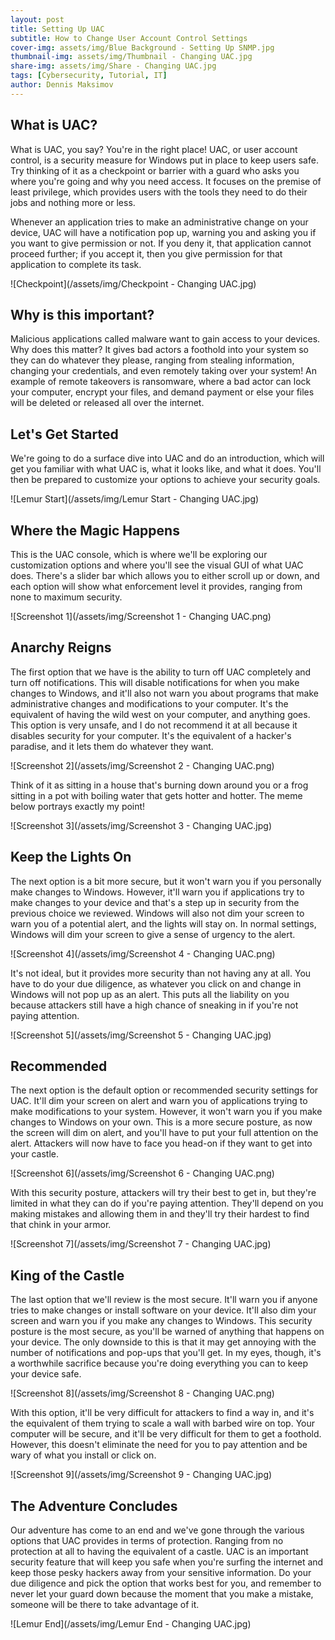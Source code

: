 ```yaml
---
layout: post
title: Setting Up UAC
subtitle: How to Change User Account Control Settings
cover-img: assets/img/Blue Background - Setting Up SNMP.jpg
thumbnail-img: assets/img/Thumbnail - Changing UAC.jpg
share-img: assets/img/Share - Changing UAC.jpg
tags: [Cybersecurity, Tutorial, IT]
author: Dennis Maksimov
---
```


## What is UAC?

What is UAC, you say? You're in the right place! UAC, or user account control, is a security measure for Windows put in place to keep users safe. Try thinking of it as a checkpoint or barrier with a guard who asks you where you're going and why you need access. It focuses on the premise of least privilege, which provides users with the tools they need to do their jobs and nothing more or less. 

Whenever an application tries to make an administrative change on your device, UAC will have a notification pop up, warning you and asking you if you want to give permission or not. If you deny it, that application cannot proceed further; if you accept it, then you give permission for that application to complete its task.

![Checkpoint](/assets/img/Checkpoint - Changing UAC.jpg)

## Why is this important?

Malicious applications called malware want to gain access to your devices. Why does this matter? It gives bad actors a foothold into your system so they can do whatever they please, ranging from stealing information, changing your credentials, and even remotely taking over your system! An example of remote takeovers is ransomware, where a bad actor can lock your computer, encrypt your files, and demand payment or else your files will be deleted or released all over the internet.

## Let's Get Started

We're going to do a surface dive into UAC and do an introduction, which will get you familiar with what UAC is, what it looks like, and what it does. You'll then be prepared to customize your options to achieve your security goals.

![Lemur Start](/assets/img/Lemur Start - Changing UAC.jpg)

## Where the Magic Happens

This is the UAC console, which is where we'll be exploring our customization options and where you'll see the visual GUI of what UAC does. There's a slider bar which allows you to either scroll up or down, and each option will show what enforcement level it provides, ranging from none to maximum security.

![Screenshot 1](/assets/img/Screenshot 1 - Changing UAC.png)

## Anarchy Reigns

The first option that we have is the ability to turn off UAC completely and turn off notifications. This will disable notifications for when you make changes to Windows, and it'll also not warn you about programs that make administrative changes and modifications to your computer. It's the equivalent of having the wild west on your computer, and anything goes. This option is very unsafe, and I do not recommend it at all because it disables security for your computer. It's the equivalent of a hacker's paradise, and it lets them do whatever they want. 

![Screenshot 2](/assets/img/Screenshot 2 - Changing UAC.png)

Think of it as sitting in a house that's burning down around you or a frog sitting in a pot with boiling water that gets hotter and hotter. The meme below portrays exactly my point!

![Screenshot 3](/assets/img/Screenshot 3 - Changing UAC.jpg)

## Keep the Lights On

The next option is a bit more secure, but it won't warn you if you personally make changes to Windows. However, it'll warn you if applications try to make changes to your device and that's a step up in security from the previous choice we reviewed. Windows will also not dim your screen to warn you of a potential alert, and the lights will stay on. In normal settings, Windows will dim your screen to give a sense of urgency to the alert.

![Screenshot 4](/assets/img/Screenshot 4 - Changing UAC.png)

It's not ideal, but it provides more security than not having any at all. You have to do your due diligence, as whatever you click on and change in Windows will not pop up as an alert. This puts all the liability on you because attackers still have a high chance of sneaking in if you're not paying attention.

![Screenshot 5](/assets/img/Screenshot 5 - Changing UAC.jpg)

## Recommended

The next option is the default option or recommended security settings for UAC. It'll dim your screen on alert and warn you of applications trying to make modifications to your system. However, it won't warn you if you make changes to Windows on your own. This is a more secure posture, as now the screen will dim on alert, and you'll have to put your full attention on the alert. Attackers will now have to face you head-on if they want to get into your castle. 

![Screenshot 6](/assets/img/Screenshot 6 - Changing UAC.png)

With this security posture, attackers will try their best to get in, but they're limited in what they can do if you're paying attention. They'll depend on you making mistakes and allowing them in and they'll try their hardest to find that chink in your armor.

![Screenshot 7](/assets/img/Screenshot 7 - Changing UAC.jpg)

## King of the Castle

The last option that we'll review is the most secure. It'll warn you if anyone tries to make changes or install software on your device. It'll also dim your screen and warn you if you make any changes to Windows. This security posture is the most secure, as you'll be warned of anything that happens on your device. The only downside to this is that it may get annoying with the number of notifications and pop-ups that you'll get. In my eyes, though, it's a worthwhile sacrifice because you're doing everything you can to keep your device safe. 

![Screenshot 8](/assets/img/Screenshot 8 - Changing UAC.png)

With this option, it'll be very difficult for attackers to find a way in, and it's the equivalent of them trying to scale a wall with barbed wire on top. Your computer will be secure, and it'll be very difficult for them to get a foothold. However, this doesn't eliminate the need for you to pay attention and be wary of what you install or click on.

![Screenshot 9](/assets/img/Screenshot 9 - Changing UAC.jpg)

## The Adventure Concludes

Our adventure has come to an end and we've gone through the various options that UAC provides in terms of protection. Ranging from no protection at all to having the equivalent of a castle. UAC is an important security feature that will keep you safe when you're surfing the internet and keep those pesky hackers away from your sensitive information. Do your due diligence and pick the option that works best for you, and remember to never let your guard down because the moment that you make a mistake, someone will be there to take advantage of it. 

![Lemur End](/assets/img/Lemur End - Changing UAC.jpg)
